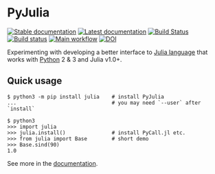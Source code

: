 PyJulia
=======

[![Stable documentation](https://img.shields.io/badge/docs-stable-blue.svg)](https://pyjulia.readthedocs.io/en/stable/)
[![Latest documentation](https://img.shields.io/badge/docs-latest-blue.svg)](https://pyjulia.readthedocs.io/en/latest/)
[![Build Status](https://travis-ci.org/JuliaPy/pyjulia.svg?branch=master)](https://travis-ci.org/JuliaPy/pyjulia)
[![Build status](https://ci.appveyor.com/api/projects/status/github/JuliaPy/pyjulia?svg=true)](https://ci.appveyor.com/project/Keno/pyjulia)
[![Main workflow](https://github.com/JuliaPy/pyjulia/workflows/Main%20workflow/badge.svg)](https://github.com/JuliaPy/pyjulia/actions?query=workflow%3A%22Main+workflow%22)
[![DOI](https://zenodo.org/badge/14576985.svg)](https://zenodo.org/badge/latestdoi/14576985)

Experimenting with developing a better interface to [Julia language](https://julialang.org/) that works with [Python](https://www.python.org/) 2 & 3 and Julia v1.0+.

Quick usage
-----------
  
```console
$ python3 -m pip install julia    # install PyJulia
...                               # you may need `--user` after `install`
 
$ python3
>>> import julia
>>> julia.install()               # install PyCall.jl etc.
>>> from julia import Base        # short demo
>>> Base.sind(90)
1.0
```

See more in the [documentation](https://pyjulia.readthedocs.io).
 
